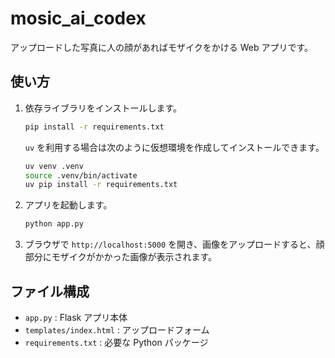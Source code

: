 # mosic_ai_codex

アップロードした写真に人の顔があればモザイクをかける Web アプリです。

## 使い方

1. 依存ライブラリをインストールします。
   ```bash
   pip install -r requirements.txt
   ```
   `uv` を利用する場合は次のように仮想環境を作成してインストールできます。
   ```bash
   uv venv .venv
   source .venv/bin/activate
   uv pip install -r requirements.txt
   ```
2. アプリを起動します。
   ```bash
   python app.py
   ```
3. ブラウザで `http://localhost:5000` を開き、画像をアップロードすると、顔部分にモザイクがかかった画像が表示されます。

## ファイル構成
- `app.py` : Flask アプリ本体
- `templates/index.html` : アップロードフォーム
- `requirements.txt` : 必要な Python パッケージ
